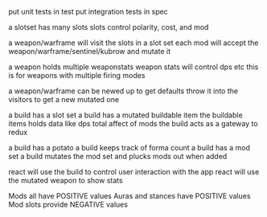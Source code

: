put unit tests in test
put integration tests in spec

a slotset has many slots
slots control polarity, cost, and mod

a weapon/warframe will visit the slots in a slot set
each mod will accept the weapon/warframe/sentinel/kubrow and mutate it

a weapon holds multiple weaponstats
weapon stats will control dps etc
this is for weapons with multiple firing modes

a weapon/warframe can be newed up to get defaults
throw it into the visitors to get a new mutated one

a build has a slot set
a build has a mutated buildable item
the buildable items holds data like dps total affect of mods
the build acts as a gateway to redux

a build has a potato
a build keeps track of forma count
a build has a mod set
a build mutates the mod set and plucks mods out when added

react will use the build to control user interaction with the app
react will use the mutated weapon to show stats

Mods all have POSITIVE values
Auras and stances have POSITIVE values
Mod slots provide NEGATIVE values
